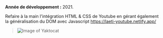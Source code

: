 **Année de développement :** 2021.</br>

Refaire à la main l'intégration HTML & CSS de Youtube en gérant également la généralisation du DOM avec Javascript https://laeti-youtube.netlify.app/
> ![Image of Yaktocat](https://user-images.githubusercontent.com/77897283/126186289-6a8c8869-d144-420b-9110-c2b99ed885e4.png)

